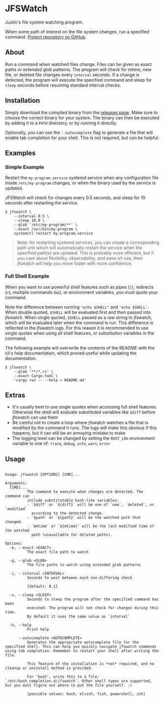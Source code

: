 # JFSWatch

Justin's file system watching program.

When some path of interest on the file system changes, run a specified command.
[Project repository on GitHub](https://github.com/just1ngray/jfswatch).

## About

Run a command when watched files change. Files can be given as exact paths or
extended glob patterns. The program will check for mtime, new file, or deleted
file changes every `interval` seconds. If a change is detected, the program
will execute the specified command and sleep for `sleep` seconds before
resuming standard interval checks.

## Installation

Simply download the compiled binary from the
[releases page](https://github.com/just1ngray/jfswatch/releases). Make sure
to choose the correct binary for your system. The binary can then be executed
by adding it to a `PATH` directory, or by running it directly.

Optionally, you can use the `--autocomplete` flag to generate a file that will
enable tab completion for your shell. This is not required, but can be helpful.

## Examples

### Simple Example

Restart the `my-program.service` systemd service when any configuration file
inside `/etc/my-program` changes, or when the binary used by the service is
updated.

JFSWatch will check for changes every 0.5 seconds, and sleep for 10 seconds
after restarting the service.

```shell
$ jfswatch \
    --interval 0.5 \
    --sleep 10.0 \
    --glob '/etc/my-program/**' \
    --exact /usr/bin/my-program \
    systemctl restart my-program.service
```

> Note: for restarting systemd services, you can create a corresponding path
> unit which will automatically restart the service when the specified path(s)
> are updated. This is probably more efficient, but if you care about
> flexibility, observability, and ease-of-use, then jfswatch will help you move
> faster with more confidence.

### Full Shell Example

When you want to use powerful shell features such as pipes (`|`), redirects
(`>`), multiple commands (`&&`), or environment variables, you must quote your
command.

Note the difference between running `"echo $SHELL"` and `'echo $SHELL'`. When
double quoted, `$SHELL` will be evaluated first and then passed into jfswatch.
When single quoted, `$SHELL` passed as a raw string to jfswatch, which will be
evaluated later when the command is run. This difference is reflected in the
jfswatch logs. For this reason it is recommended to use single quotes when
using all shell features, or substitution variables in the command.

The following example will overwrite the contents of the README with the cli's
help documentation, which proved useful while updating the documentation.

```shell
$ jfswatch \
    --glob '**/*.rs' \
    --exact Cargo.toml \
    'cargo run -- --help > README.md'
```

## Extras

- It's usually best to use single quotes when accessing full shell features.
  Otherwise the shell will evaluate substituted variables like `$diff` before
  jfswatch can use them
- Be careful not to create a loop where jfswatch watches a file that is
  modified by the command it runs. The logs will make this obvious if this
  happens, but it can still be an annoying mistake to make
- The logging level can be changed by setting the `RUST_LOG` environment
  variable to one of: `trace`, `debug`, `info`, `warn`, `error`

## Usage
```

Usage: jfswatch [OPTIONS] [CMD]...

Arguments:
  [CMD]...
          The command to execute when changes are detected. The command can
          include substitutable bash-like variables:
          - `$diff` or `${diff}` will be one of `new`, `deleted`, or `modified`
            according to the detected change.
          - `$path` or `${path}` will be the watched path that changed.
          - `$mtime` or `${mtime}` will be the last modified time of the watched
            path (unavailable for deleted paths).

Options:
  -e, --exact <EXACT>
          The exact file path to watch

  -g, --glob <GLOB>
          The file paths to watch using extended glob patterns

  -i, --interval <INTERVAL>
          Seconds to wait between each non-differing check
          
          [default: 0.1]

  -s, --sleep <SLEEP>
          Seconds to sleep the program after the specified command has been
          executed. The program will not check for changes during this time.
          By default it uses the same value as `interval`

  -h, --help
          Print help

      --autocomplete <AUTOCOMPLETE>
          Generates the appropriate autocomplete file for the specified shell. This can help you quickly navigate jfswatch commands using tab completion. Remember to restart your shell after writing the file.
          
          This feature of the installation is *not* required, and no cleanup or uninstall method is provided.
          
          For 'bash', write this to a file: `/etc/bash_completion.d/jfswatch`. Other shell types are supported, but you must figure out where to put the file yourself. :)
          
          [possible values: bash, elvish, fish, powershell, zsh]
